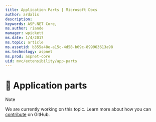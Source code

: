 ```yaml
---
title: Application Parts | Microsoft Docs
author: ardalis
description: 
keywords: ASP.NET Core,
ms.author: riande
manager: wpickett
ms.date: 1/4/2017
ms.topic: article
ms.assetid: b355a48e-a15c-4d58-b69c-899963613a98
ms.technology: aspnet
ms.prod: aspnet-core
uid: mvc/extensibility/app-parts
---
```


# 🔧 Application parts

> [!NOTE]
> We are currently working on this topic. Learn more about how you can [contribute](https://github.com/aspnet/Docs/blob/master/CONTRIBUTING.md) on GitHub.
